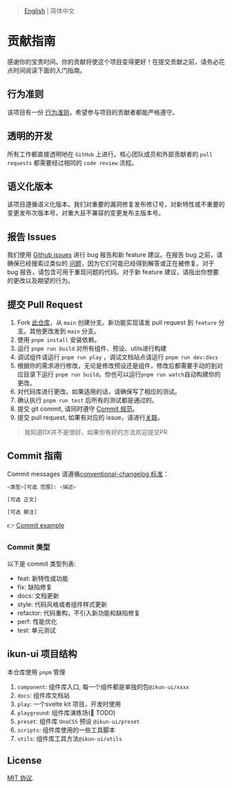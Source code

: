 > [English](./CONTRIBUTING.md) | 简体中文

# 贡献指南

感谢你的宝贵时间。你的贡献将使这个项目变得更好！在提交贡献之前，请务必花点时间阅读下面的入门指南。

## 行为准则

该项目有一份 [行为准则](./CODE_OF_CONDUCT.md)，希望参与项目的贡献者都能严格遵守。

## 透明的开发

所有工作都直接透明地在 `GitHub` 上进行。核心团队成员和外部贡献者的 `pull requests` 都需要经过相同的 `code review` 流程。

## 语义化版本

该项目遵循语义化版本。我们对重要的漏洞修复发布修订号，对新特性或不重要的变更发布次版本号，对重大且不兼容的变更发布主版本号。

## 报告 Issues

我们使用 [Github issues](https://github.com/ikun-svelte/ikun-ui/issues) 进行 bug 报告和新 feature 建议。在报告 bug 之前，请确保已经搜索过类似的 [问题](https://github.com/onu-ui/onu-ui/issues)，因为它们可能已经得到解答或正在被修复。对于 bug 报告，请包含可用于重现问题的代码。对于新 feature 建议，请指出你想要的更改以及期望的行为。

## 提交 Pull Request

1. Fork [此仓库](https://github.com/ikun-svelte/ikun-ui)，从 `main` 创建分支。新功能实现请发 pull request 到 `feature` 分支。其他更改发到 `main` 分支。
2. 使用 `pnpm install` 安装依赖。
3. 运行 `pnpm run build` 对所有组件、预设、utils进行构建
4. 调试组件请运行 `pnpm run play` ，调试文档站点请运行 `pnpm run dev:docs`
5. 根据你的需求进行修改，无论是修改预设还是组件，修改后都需要手动的到对应目录下运行 `pnpm run build`。你也可以运行`pnpm run watch`自动构建你的更改。
6. 对代码库进行更改。如果适用的话，请确保写了相应的测试。
7. 确认执行 `pnpm run test` 后所有的测试都是通过的。
8. 提交 git commit, 请同时遵守 [Commit 规范](#commit-指南)。
9. 提交 pull request, 如果有对应的 issue，请进行[关联](https://docs.github.com/en/issues/tracking-your-work-with-issues/linking-a-pull-request-to-an-issue#linking-a-pull-request-to-an-issue-using-a-keyword)。

> 我知道DX并不是很好，如果你有好的方法欢迎提交PR

## Commit 指南

Commit messages 请遵循[conventional-changelog 标准](https://www.conventionalcommits.org/en/v1.0.0/)：

```bash
<类型>[可选 范围]: <描述>

[可选 正文]

[可选 脚注]
```

👉 [Commit example](https://github.com/unocss/unocss/releases/tag/v0.39.0)

### Commit 类型

以下是 commit 类型列表:

- feat: 新特性或功能
- fix: 缺陷修复
- docs: 文档更新
- style: 代码风格或者组件样式更新
- refactor: 代码重构，不引入新功能和缺陷修复
- perf: 性能优化
- test: 单元测试

## ikun-ui 项目结构

本仓库使用 `pnpm` 管理

1. `component`: 组件库入口, 每一个组件都是单独的包`@ikun-ui/xxxx`
2. `docs`: 组件库文档站
3. `play`: 一个svelte kit 项目，开发时使用
4. `playground`: 组件库演练场(🚧 TODO)
5. `preset`: 组件库 `UnoCSS` 预设 `@ikun-ui/preset`
6. `scripts`: 组件库使用的一些工具脚本
7. `utils`: 组件库工具方法`@ikun-ui/utils`

## License

[MIT 协议](./LICENSE).
